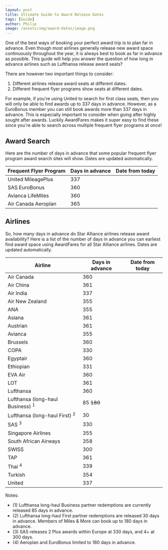 ```yaml
---
layout: post
title: Ultimate Guide to Award Release Dates
tags: [Guide]
author: Philip
image: /assets/img/award-dates/image.png
---
```


One of the best ways of booking your perfect award trip is to plan far in advance. Even though most airlines generally release new award space continuously throughout the year, it is always best to book as far in advance as possible. This guide will help you answer the question of how long in advance airlines such as Lufthansa release award seats?

There are however two important things to consider:

1. Different airlines release award seats at different dates.
2. Different frequent flyer programs show seats at different dates.

For example, if you're using United to search for first class seats, then you will only be able to find awards up to 337 days in advance. However, as a EuroBonus member you can still book awards more than 337 days in advance. This is especially important to consider when going after highly sought after awards. Luckily AwardFares makes it super easy to find these since you're able to search across multiple frequent flyer programs at once!

## Award Search

Here are the number of days in advance that some popular frequent flyer program award search sites will show. Dates are updated automatically.

| Frequent Flyer Program | Days in advance | Date from today |
| ---------------------- | --------------- | --------------- |
| United MileagePlus     | 337             | <span></span>   |
| SAS EuroBonus          | 360             | <span></span>   |
| Avianca LifeMiles      | 360             | <span></span>   |
| Air Canada Aeroplan    | 365             | <span></span>   |

## Airlines

So, how many days in advance do Star Alliance airlines release award availability? Here is a list of the number of days in advance you can earliest find award space using AwardFares for all Star Alliance airlines. Dates are updated automatically.

| Airline                                     | Days in advance         | Date from today |
| ------------------------------------------- | ----------------------- | --------------- |
| Air Canada                                  | 360                     | <span></span>   |
| Air China                                   | 361                     | <span></span>   |
| Air India                                   | 337                     | <span></span>   |
| Air New Zealand                             | 355                     | <span></span>   |
| ANA                                         | 355                     | <span></span>   |
| Asiana                                      | 361                     | <span></span>   |
| Austrian                                    | 361                     | <span></span>   |
| Avianca                                     | 355                     | <span></span>   |
| Brussels                                    | 360                     | <span></span>   |
| COPA                                        | 330                     | <span></span>   |
| Egyptair                                    | 360                     | <span></span>   |
| Ethiopian                                   | 331                     | <span></span>   |
| EVA Air                                     | 360                     | <span></span>   |
| LOT                                         | 361                     | <span></span>   |
| Lufthansa                                   | 360                     | <span></span>   |
| Lufthansa (long-haul Business) <sup>1</sup> | 85 <strike>180</strike> | <span></span>   |
| Lufthansa (long-haul First) <sup>2</sup>    | 30                      | <span></span>   |
| SAS <sup>3</sup>                            | 330                     | <span></span>   |
| Singapore Airlines                          | 355                     | <span></span>   |
| South African Airways                       | 358                     | <span></span>   |
| SWISS                                       | 300                     | <span></span>   |
| TAP                                         | 361                     | <span></span>   |
| Thai <sup>4</sup>                           | 339                     | <span></span>   |
| Turkish                                     | 354                     | <span></span>   |
| United                                      | 337                     | <span></span>   |

Notes:

- (1) Lufthansa long-haul Business partner redemptions are currently released 85 days in advance.
- (2) Lufthansa long-haul First partner redemptions are released 30 days in advance. Members of Miles & More can book up to 180 days in advance.
- (3) SAS releases 2 Plus awards within Europe at 330 days, and 4+ at 300 days.
- (4) Aeroplan and EuroBonus limited to 180 days in advance.

<script>
{
  "@context": "https://schema.org",
  "@type": "FAQPage",
  "mainEntity": {
    "@type": "Question",
    "name": "When does Lufthansa release award seats?",
    "acceptedAnswer": {
      "@type": "Answer",
      "text": "Lufthansa typically releases award seats 360 days in advance. Lufthansa long-haul Business partner redemptions are currently released 85 days in advance. Lufthansa long-haul First partner redemptions are released 30 days in advance. Members of Miles & More can book up to 180 days in advance."
    }
  }
}
{
  "@context": "https://schema.org",
  "@type": "FAQPage",
  "mainEntity": {
    "@type": "Question",
    "name": "When does Singapore Airlines release award seats?",
    "acceptedAnswer": {
      "@type": "Answer",
      "text": "Lufthansa typically releases award seats 355 days in advance both to their own frequent flyer program as well as partners."
    }
  }
}

(function () {
  function pad(value) {
    return String(value).length == 1 ? '0' + value : value;
  }
  function calculateDateFromToday(i) {
    var date = new Date(new Date().getTime() + (i * 24 * 3600 * 1000));
    return [
      date.getFullYear(), 
      pad(date.getMonth()+1),
      pad(date.getDate())
    ].join('-');
  }
  // Automagically calculate "date from today" for each table row
  document.querySelectorAll('td span').forEach(function (el, i) {
    var days = el.parentNode.previousElementSibling.innerText.split(' ')[0];
    el.innerText = calculateDateFromToday(days);
  });
  
})();

</script>
